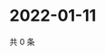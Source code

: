 # 2022-01-11

共 0 条

<!-- BEGIN WEIBO -->
<!-- 最后更新时间 Tue Jan 11 2022 10:07:04 GMT+0800 (China Standard Time) -->

<!-- END WEIBO -->
